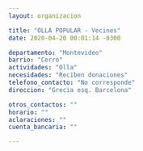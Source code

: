 ```yaml
---
layout: organizacion

title: "OLLA POPULAR - Vecines"
date: 2020-04-20 00:01:14 -0300

departamento: "Montevideo"
barrio: "Cerro"
actividades: "Olla"
necesidades: "Reciben donaciones"
telefono_contacto: "No corresponde"
direccion: "Grecia esq. Barcelona"

otros_contactos: ""
horario: ""
aclaraciones: ""
cuenta_bancaria: ""

---
```

